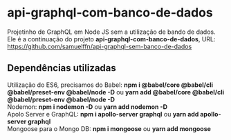# api-graphql-com-banco-de-dados
Projetinho de GraphQL em Node JS sem a utilização de bando de dados. Ele é a continuação do projeto **api-graphql-com-banco-de-dados**, URL: https://github.com/samuelffn/api-graphql-sem-banco-de-dados  

## Dependências utilizadas  
Utilização do ES6, precisamos do Babel: **npm i @babel/core @babel/cli @babel/preset-env @babel/node -D** ou **yarn add @babel/core @babel/cli @babel/preset-env @babel/node -D**  
Nodemon: **npm i nodemon -D** ou **yarn add nodemon -D**  
Apolo Server e GraphQL: **npm i apollo-server graphql** ou **yarn add apollo-server graphql**  
Mongoose para o Mongo DB: **npm i mongoose** ou **yarn add mongoose**  

